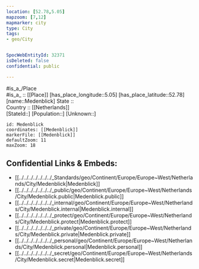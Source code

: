 ```yaml
---
location: [52.78,5.05] 
mapzoom: [7,12] 
mapmarker: city 
type: City
tags:
- geo/City


SpocWebEntityId: 32371
isDeleted: false
confidential: public

---
```

#is_a_/Place  
#is_a_ :: [[Place]] 
[has_place_longitude::5.05] 
[has_place_latitude::52.78] 
[name::Medenblick] 
State ::  
Country :: [[Netherlands]]  
[StateId::] 
[Population::] 
[Unknown::] 


```leaflet
id: Medenblick
coordinates: [[Medenblick]] 
markerFile: [[Medenblick]] 
defaultZoom: 11 
maxZoom: 18
```


## Confidential Links & Embeds: 
- [[../../../../../../../_Standards/geo/Continent/Europe/Europe~West/Netherlands/City/Medenblick|Medenblick]] 
- [[../../../../../../../_public/geo/Continent/Europe/Europe~West/Netherlands/City/Medenblick.public|Medenblick.public]] 
- [[../../../../../../../_internal/geo/Continent/Europe/Europe~West/Netherlands/City/Medenblick.internal|Medenblick.internal]] 
- [[../../../../../../../_protect/geo/Continent/Europe/Europe~West/Netherlands/City/Medenblick.protect|Medenblick.protect]] 
- [[../../../../../../../_private/geo/Continent/Europe/Europe~West/Netherlands/City/Medenblick.private|Medenblick.private]] 
- [[../../../../../../../_personal/geo/Continent/Europe/Europe~West/Netherlands/City/Medenblick.personal|Medenblick.personal]] 
- [[../../../../../../../_secret/geo/Continent/Europe/Europe~West/Netherlands/City/Medenblick.secret|Medenblick.secret]] 
